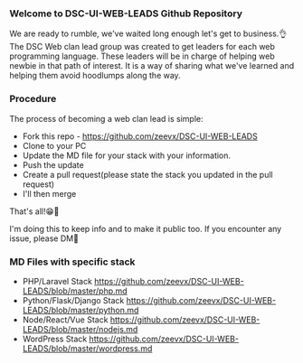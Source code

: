 ### Welcome to DSC-UI-WEB-LEADS Github Repository

We are ready to rumble, we've waited long enough let's get to business.👌
The DSC Web clan lead group was created to get leaders for each web programming language. These leaders will be in charge of helping web newbie in that path of interest. It is a way of sharing what we've learned and helping them avoid hoodlumps along the way.

### Procedure
The process of becoming a web clan lead is simple:

 - Fork this repo - https://github.com/zeevx/DSC-UI-WEB-LEADS
 - Clone to your PC
 - Update the MD file for your stack with your information.
 - Push the update
 - Create a pull request(please state the stack you updated in the pull request)
 - I'll then merge

That's all!😁👏

I'm doing this to keep info and to make it public too.
If you encounter any issue, please DM🙏

### MD Files with specific stack

 - PHP/Laravel Stack https://github.com/zeevx/DSC-UI-WEB-LEADS/blob/master/php.md
 - Python/Flask/Django Stack https://github.com/zeevx/DSC-UI-WEB-LEADS/blob/master/python.md
 - Node/React/Vue Stack https://github.com/zeevx/DSC-UI-WEB-LEADS/blob/master/nodejs.md
 - WordPress Stack https://github.com/zeevx/DSC-UI-WEB-LEADS/blob/master/wordpress.md